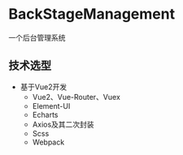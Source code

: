 # BackStageManagement
一个后台管理系统

## 技术选型

- 基于Vue2开发
  - Vue2、Vue-Router、Vuex
  - Element-UI
  - Echarts
  - Axios及其二次封装
  - Scss
  - Webpack